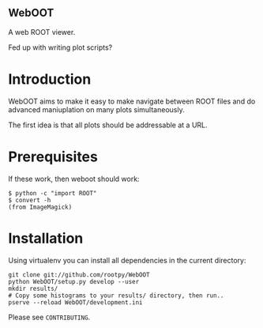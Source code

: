 WebOOT
------

A web ROOT viewer.

Fed up with writing plot scripts?

# Introduction

WebOOT aims to make it easy to make navigate between ROOT files and do advanced
maniuplation on many plots simultaneously.

The first idea is that all plots should be addressable at a URL.

# Prerequisites

If these work, then weboot should work:

    $ python -c "import ROOT"
    $ convert -h
    (from ImageMagick)

# Installation

Using virtualenv you can install all dependencies
in the current directory:

    git clone git://github.com/rootpy/WebOOT
    python WebOOT/setup.py develop --user
    mkdir results/
    # Copy some histograms to your results/ directory, then run..
    pserve --reload WebOOT/development.ini

Please see `CONTRIBUTING`.


